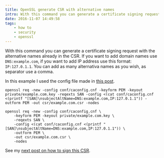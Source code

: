 ```yaml
---
title: OpenSSL generate CSR with alternative names
intro: With this command you can generate a certificate signing request with the alternative names already in the CSR.
date: 2016-11-07 14:49:58
tags:
	- how to
	- security
	- openssl
---
```


With this command you can generate a certificate signing request with the alternative names already in the CSR. If you want to add domain names use `DNS:example.com`, if you want to add IP address use this format: `IP:127.0.1.1`. You can add as many alternativa names as you wish, as separator use a comma.

In this example I used the config file made in [this post](https://kralik.io/2016/11/02/openssl-ca-configuration).


```
openssl req -new -config conf/caconfig.cnf -keyform PEM -keyout private/example.com.key -reqexts SAN -config <(cat conf/caconfig.cnf <(printf "[SAN]\nsubjectAltName=DNS:example.com,IP:127.0.1.1")) -outform PEM -out csr/example.com.csr -nodes
```

```
openssl req -new -config conf/caconfig.cnf \
	-keyform PEM -keyout private/example.com.key \
	-reqexts SAN \
	-config <(cat conf/caconfig.cnf <(printf "[SAN]\nsubjectAltName=DNS:example.com,IP:127.0.1.1")) \
	-outform PEM \
	-out csr/example.com.csr \
	-nodes
```

See my [next post on how to sign this CSR](https://kralik.io/2016/11/07/openssl-sign-csr-with-san).
